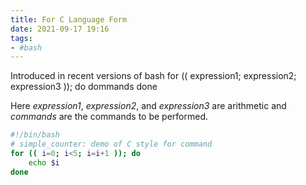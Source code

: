 ```yaml
---
title: For C Language Form
date: 2021-09-17 19:16
tags:
- #bash
---
```


Introduced in recent versions of bash for (( expression1;
expression2; expression3 )); do dommands done

Here *expression1*, *expression2*, and *expression3* are
arithmetic and *commands* are the commands to be performed.

``` bash
#!/bin/bash
# simple_counter: demo of C style for command
for (( i=0; i<5; i=i+1 )); do
    echo $i
done
```

